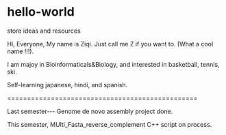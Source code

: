 # hello-world
store ideas and resources

Hi, Everyone,  My name is Ziqi. Just call me Z if you want to. (What a cool name !!!).

I am majoy in Bioinformaticals&Biology, and interested in basketball, tennis, ski.   

Self-learning japanese, hindi, and spanish.

================================================

Last semester--- Genome de novo assembly project done. 

This semester, MUlti_Fasta_reverse_complement C++ script on process. 




